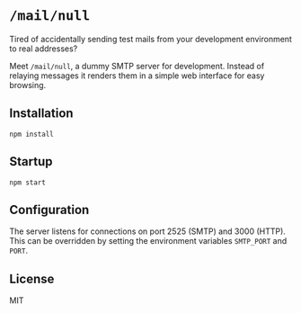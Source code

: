 # ``/mail/null``
Tired of accidentally sending test mails from your development environment to real addresses?

Meet `/mail/null`, a dummy SMTP server for development. Instead of relaying messages it renders them in a simple web interface for easy browsing.

## Installation
```
npm install
```
## Startup
```
npm start
```

## Configuration
The server listens for connections on port 2525 (SMTP) and 3000 (HTTP).
This can be overridden by setting the environment variables `SMTP_PORT` and `PORT`.

## License
MIT
